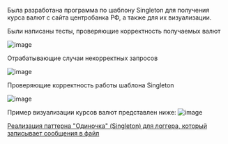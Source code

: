 Была разработана программа по шаблону Singleton для получения курса валют с сайта центробанка РФ, а также для их визуализации.

Были написаны тесты, проверяющие корректность получаемых валют 

![image](https://github.com/user-attachments/assets/130beac2-9bcc-4fbe-8e9d-dead676e2b3c)


Отрабатывающие случаи некорректных запросов

![image](https://github.com/user-attachments/assets/7f0c5394-382c-4c16-9178-6d02402c91f4)


Проверяющие корректность работы шаблона Singleton

![image](https://github.com/user-attachments/assets/2e812384-e83b-4988-8993-041f8d09277c)


Пример визуализации курсов валют представлен ниже:
![image](https://github.com/user-attachments/assets/01f522ba-aa88-41ac-8713-cc51413186c9)


[Реализация паттерна "Одиночка" (Singleton) для логгера, который записывает сообщения в файл](https://github.com/A-Surkov-2004/Py5dop)

